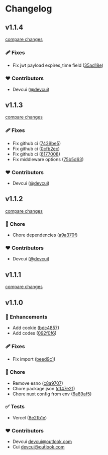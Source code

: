 # Changelog


## v1.1.4

[compare changes](https://github.com/devcui/nuxt-auth-toolkit/compare/v1.1.3...v1.1.4)

### 🩹 Fixes

- Fix jwt payload expires_time field ([35ad18e](https://github.com/devcui/nuxt-auth-toolkit/commit/35ad18e))

### ❤️ Contributors

- Devcui ([@devcui](http://github.com/devcui))

## v1.1.3

[compare changes](https://github.com/devcui/nuxt-auth-toolkit/compare/v1.1.2...v1.1.3)

### 🩹 Fixes

- Fix github ci ([7439be5](https://github.com/devcui/nuxt-auth-toolkit/commit/7439be5))
- Fix github ci ([0cfb2ec](https://github.com/devcui/nuxt-auth-toolkit/commit/0cfb2ec))
- Fix github ci ([6177008](https://github.com/devcui/nuxt-auth-toolkit/commit/6177008))
- Fix middleware options ([75b5d63](https://github.com/devcui/nuxt-auth-toolkit/commit/75b5d63))

### ❤️ Contributors

- Devcui ([@devcui](http://github.com/devcui))

## v1.1.2

[compare changes](https://github.com/devcui/nuxt-auth-toolkit/compare/v1.1.1...v1.1.2)

### 🏡 Chore

- Chore dependencies ([a9a370f](https://github.com/devcui/nuxt-auth-toolkit/commit/a9a370f))

### ❤️ Contributors

- Devcui ([@devcui](http://github.com/devcui))

## v1.1.1

[compare changes](https://github.com/devcui/nuxt-auth-toolkit/compare/v1.1.0...v1.1.1)

## v1.1.0


### 🚀 Enhancements

- Add cookie ([bdc4857](https://github.com/devcui/nuxt-auth-toolkit/commit/bdc4857))
- Add codes ([092f0f6](https://github.com/devcui/nuxt-auth-toolkit/commit/092f0f6))

### 🩹 Fixes

- Fix import ([beed9c1](https://github.com/devcui/nuxt-auth-toolkit/commit/beed9c1))

### 🏡 Chore

- Remove esno ([c8a9707](https://github.com/devcui/nuxt-auth-toolkit/commit/c8a9707))
- Chore package.json ([c147e21](https://github.com/devcui/nuxt-auth-toolkit/commit/c147e21))
- Chore nuxt config from env ([6a89af5](https://github.com/devcui/nuxt-auth-toolkit/commit/6a89af5))

### ✅ Tests

- Vercel ([8e2fb1e](https://github.com/devcui/nuxt-auth-toolkit/commit/8e2fb1e))

### ❤️ Contributors

- Devcui <devcui@outlook.com>
- Cui <devcui@outlook.com>

